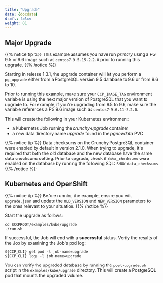 ```yaml
---
title: "Upgrade"
date: {docdate}
draft: false
weight: 81
---
```


## Major Upgrade

{{% notice tip %}}
This example assumes you have run *primary* using a PG 9.5 or 9.6 image
such as `centos7-9.5.15-2.2.0` prior to running this upgrade.
{{% /notice %}}

Starting in release 1.3.1, the upgrade container will let
you perform a `pg_upgrade` either from a PostgreSQL version 9.5 database to
9.6 or from 9.6 to 10.

Prior to running this example, make sure your `CCP_IMAGE_TAG`
environment variable is using the next major version of PostgreSQL that you
want to upgrade to. For example, if you're upgrading from 9.5 to 9.6, make
sure the variable references a PG 9.6 image such as `centos7-9.6.11-2.2.0`.

This will create the following in your Kubernetes environment:

 * a Kubernetes Job running the *crunchy-upgrade* container
 * a new data directory name *upgrade* found in the *pgnewdata* PVC

{{% notice tip %}}
Data checksums on the Crunchy PostgreSQL container were enabled by default in version 2.1.0.
When trying to upgrade, it's required that both the old database and the new database
have the same data checksums setting.  Prior to upgrade, check if `data_checksums`
were enabled on the database by running the following SQL: `SHOW data_checksums`
{{% /notice %}}

## Kubernetes and OpenShift

{{% notice tip %}}
Before running the example, ensure you edit `upgrade.json` and update the `OLD_VERSION`
and `NEW_VERSION` parameters to the ones relevant to your situation.
{{% /notice %}}

Start the upgrade as follows:
```
cd $CCPROOT/examples/kube/upgrade
./run.sh
```

If successful, the Job will end with a **successful** status. Verify
the results of the Job by examining the Job's pod log:
```
${CCP_CLI} get pod -l job-name=upgrade
${CCP_CLI} logs -l job-name=upgrade
```

You can verify the upgraded database by running the `post-upgrade.sh` script in the
`examples/kube/upgrade` directory.  This will create a PostgreSQL pod that mounts the
upgraded volume.